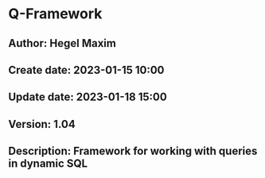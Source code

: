 # Q-Framework

## Author:		   Hegel Maxim
## Create date: 2023-01-15 10:00
## Update date: 2023-01-18 15:00
## Version: 	   1.04
## Description: Framework for working with queries in dynamic SQL
